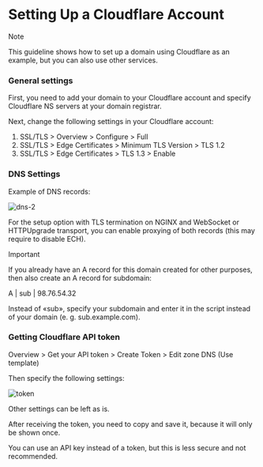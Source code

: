 # Setting Up a Cloudflare Account

> [!NOTE]
> This guideline shows how to set up a domain using Cloudflare as an example, but you can also use other services.

### General settings
First, you need to add your domain to your Cloudflare account and specify Cloudflare NS servers at your domain registrar.

Next, change the following settings in your Cloudflare account: 
1) SSL/TLS > Overview > Configure > Full
2) SSL/TLS > Edge Certificates > Minimum TLS Version > TLS 1.2
3) SSL/TLS > Edge Certificates > TLS 1.3 > Enable

### DNS Settings
Example of DNS records:

![dns-2](https://github.com/user-attachments/assets/503bef75-2e50-4c46-9344-5f01bb3efdef)

For the setup option with TLS termination on NGINX and WebSocket or HTTPUpgrade transport, you can enable proxying of both records (this may require to disable ECH).

> [!IMPORTANT]
> If you already have an A record for this domain created for other purposes, then also create an A record for subdomain:
>
> A | sub | 98.76.54.32
>
> Instead of «sub», specify your subdomain and enter it in the script instead of your domain (e. g. sub.example.com).

### Getting Cloudflare API token
Overview > Get your API token > Create Token > Edit zone DNS (Use template)

Then specify the following settings:

![token](https://github.com/user-attachments/assets/ad24e8b0-b817-4c31-bb9e-98a62cde43c7)

Other settings can be left as is.

After receiving the token, you need to copy and save it, because it will only be shown once.

You can use an API key instead of a token, but this is less secure and not recommended.
